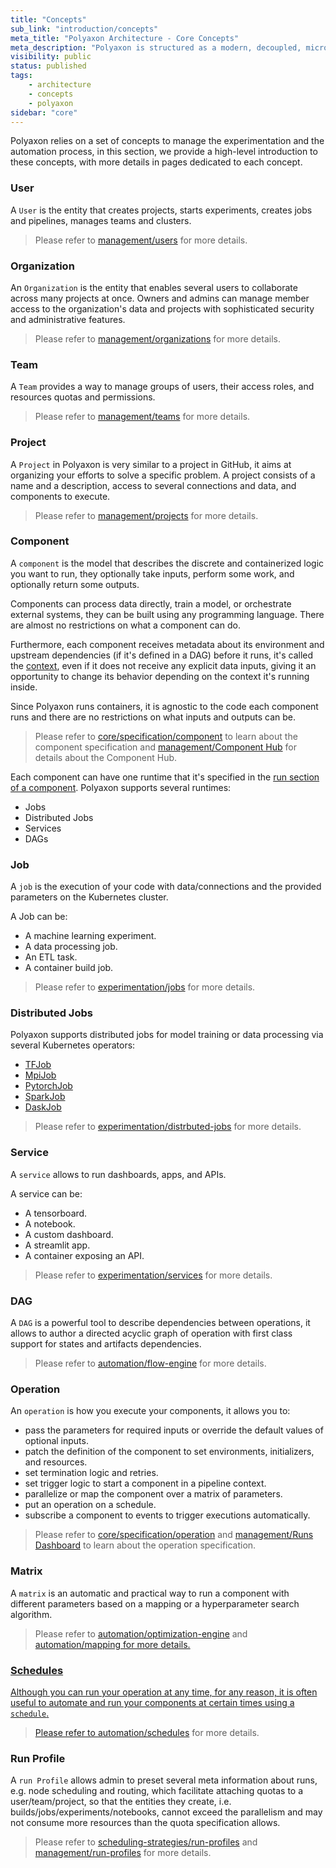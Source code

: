 ```yaml
---
title: "Concepts"
sub_link: "introduction/concepts"
meta_title: "Polyaxon Architecture - Core Concepts"
meta_description: "Polyaxon is structured as a modern, decoupled, micro-services oriented platform. Discover how things fit together at Polyaxon."
visibility: public
status: published
tags:
    - architecture
    - concepts
    - polyaxon
sidebar: "core"
---
```


Polyaxon relies on a set of concepts to manage the experimentation and the automation process,
in this section, we provide a high-level introduction to these concepts,
with more details in pages dedicated to each concept.


### User

A `User` is the entity that creates projects, starts experiments, creates jobs and pipelines, manages teams and clusters.

<blockquote class="light">Please refer to <a href="/docs/management/ui/users/">management/users</a> for more details.</blockquote>

### Organization

An `Organization` is the entity that enables several users to collaborate across many projects at once.
Owners and admins can manage member access to the organization's data and projects with sophisticated security and administrative features.

<blockquote class="light">Please refer to <a href="/docs/management/ui/organizations/">management/organizations</a> for more details.</blockquote>

### Team

A `Team` provides a way to manage groups of users, their access roles, and resources quotas and permissions.

<blockquote class="light">Please refer to <a href="/docs/management/ui/teams/">management/teams</a> for more details.</blockquote>

### Project

A `Project` in Polyaxon is very similar to a project in GitHub,
it aims at organizing your efforts to solve a specific problem.
A project consists of a name and a description, access to several connections and data, and components to execute.

<blockquote class="light">Please refer to <a href="/docs/management/ui/projects/">management/projects</a> for more details.</blockquote>

### Component

A `component` is the model that describes the discrete and containerized logic you want to run, 
they optionally take inputs, perform some work, and optionally return some outputs.

Components can process data directly, train a model, or orchestrate external systems, they can be built using any programming language. 
There are almost no restrictions on what a component can do.

Furthermore, each component receives metadata about its environment and upstream dependencies (if it's defined in a DAG) before it runs, 
it's called the [context](/docs/core/specification/context/), even if it does not receive any explicit data inputs, 
giving it an opportunity to change its behavior depending on the context it's running inside.

Since Polyaxon runs containers, it is agnostic to the code each component runs and there are no restrictions on what inputs and outputs can be.

<blockquote class="light">Please refer to <a href="/docs/core/specification/component/">core/specification/component</a> 
to learn about the component specification and <a href="/docs/management/component-hub/">management/Component Hub</a> for details about the Component Hub.</blockquote>

Each component can have one runtime that it's specified in the [run section of a component](/docs/core/specification/component/#run).
Polyaxon supports several runtimes:
 * Jobs
 * Distributed Jobs
 * Services
 * DAGs

### Job

A `job` is the execution of your code with data/connections and the provided parameters on the Kubernetes cluster.

A Job can be:
 
 * A machine learning experiment.
 * A data processing job.
 * An ETL task.
 * A container build job.

<blockquote class="light">Please refer to <a href="/docs/experimentation/jobs/">experimentation/jobs</a> for more details.
</blockquote>

### Distributed Jobs

Polyaxon supports distributed jobs for model training or data processing via several Kubernetes operators:

 * [TFJob](/docs/experimentation/distributed/tf-jobs/)
 * [MpiJob](/docs/experimentation/distributed/mpi-jobs/)
 * [PytorchJob](/docs/experimentation/distributed/pytorch-jobs/)
 * [SparkJob](/docs/experimentation/distributed/spark-jobs/)
 * [DaskJob](/docs/experimentation/distributed/dask-jobs/)

<blockquote class="light">Please refer to <a href="/docs/experimentation/distributed/">experimentation/distrbuted-jobs</a> for more details.</blockquote>

### Service

A `service` allows to run dashboards, apps, and APIs.

A service can be:
 
 * A tensorboard.
 * A notebook.
 * A custom dashboard.
 * A streamlit app.
 * A container exposing an API.

<blockquote class="light">Please refer to <a href="/docs/experimentation/services">experimentation/services</a> for more details.</blockquote>

### DAG

A `DAG` is a powerful tool to describe dependencies between operations, 
it allows to author a directed acyclic graph of operation with first class support for states and artifacts dependencies.

<blockquote class="light">Please refer to <a href="/docs/automation/flow-engine/">automation/flow-engine</a> for more details.</blockquote>


### Operation

An `operation` is how you execute your components, it allows you to:
 
 * pass the parameters for required inputs or override the default values of optional inputs.
 * patch the definition of the component to set environments, initializers, and resources.
 * set termination logic and retries.
 * set trigger logic to start a component in a pipeline context.
 * parallelize or map the component over a matrix of parameters.
 * put an operation on a schedule.
 * subscribe a component to events to trigger executions automatically.

<blockquote class="light">
Please refer to <a href="/docs/core/specification/operation/">core/specification/operation</a> and <a href="/docs/management/runs-dashboard/">management/Runs Dashboard</a> to learn about the operation specification.
</blockquote>

 
### Matrix

A `matrix` is an automatic and practical way to run a component with different parameters based on a mapping or a hyperparameter search algorithm.


<blockquote class="light">
Please refer to <a href="/docs/automation/optimization-engine/">automation/optimization-engine</a> and <a href="/docs/automation/mapping/">automation/mapping</> for more details.
</blockquote>


### Schedules

Although you can run your operation at any time, for any reason, it is often useful to automate and run your components at certain times using a `schedule`. 

<blockquote class="light">Please refer to <a href="/docs/automation/optimization-engine/">automation/schedules</a> for more details.</blockquote>


### Run Profile

A `run Profile` allows admin to preset several meta information about runs, e.g. node scheduling and routing, which facilitate attaching quotas to a user/team/project, 
so that the entities they create, i.e. builds/jobs/experiments/notebooks, cannot exceed the parallelism and may not consume more 
resources than the quota specification allows.

<blockquote class="light">Please refer to <a href="/docs/core/scheduling-strategies/run-profiles/">scheduling-strategies/run-profiles</a> and <a href="/docs/management/ui/run-profiles/">management/run-profiles</a> for more details.</blockquote>
